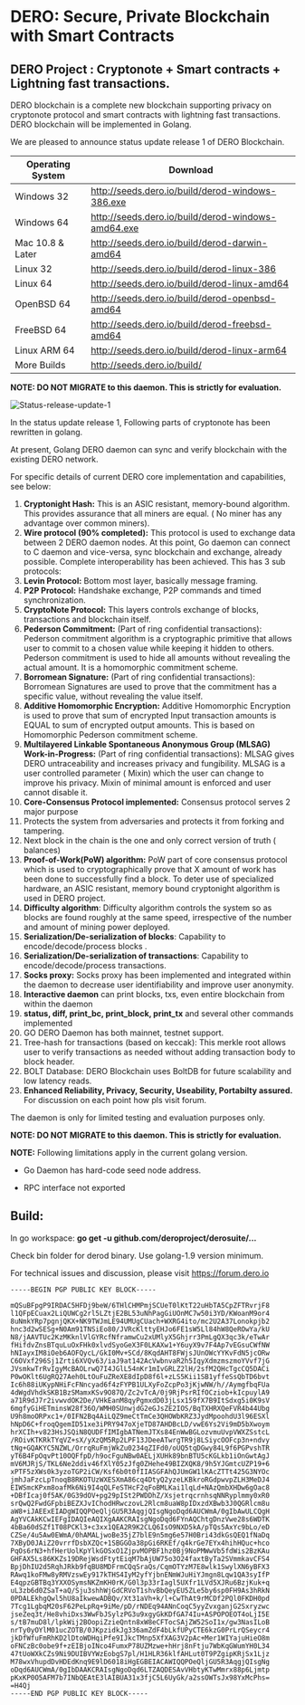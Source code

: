 # DERO: Secure, Private Blockchain with Smart Contracts

## DERO Project :  Cryptonote + Smart contracts + Lightning fast transactions.

DERO blockchain is a complete new blockchain supporting privacy on cryptonote protocol and smart contracts with lightning fast transactions.
DERO blockchain will be implemented in Golang.

We are pleased to announce status update release 1 of DERO Blockchain.

| Operating System | Download |
| ---------------- | -------- |
| Windows 32       |  http://seeds.dero.io/build/derod-windows-386.exe |
| Windows 64       | http://seeds.dero.io/build/derod-windows-amd64.exe |
| Mac 10.8 & Later | http://seeds.dero.io/build/derod-darwin-amd64 |
| Linux 32         | http://seeds.dero.io/build/derod-linux-386 |
| Linux 64         | http://seeds.dero.io/build/derod-linux-amd64 |
| OpenBSD 64       | http://seeds.dero.io/build/derod-openbsd-amd64 |
| FreeBSD 64       | http://seeds.dero.io/build/derod-freebsd-amd64 |
| Linux ARM 64     | http://seeds.dero.io/build/derod-linux-arm64 |
| More Builds | http://seeds.dero.io/build/ |


**NOTE: DO NOT MIGRATE to this daemon. This is strictly for evaluation.**

![Status-release-update-1](http://seeds.dero.io/images/status-release-1.png)

In the status update release 1, Following parts of cryptonote has been rewritten in golang.

At present, Golang DERO daemon can sync and verify blockchain with the existing DERO network.

For specific details of current DERO core implementation and capabilities, see below:

1.  **Cryptonight Hash:** This is an ASIC resistant, memory-bound algorithm. This provides assurance that all miners are equal. ( No miner has any advantage over common miners).
2.  **Wire protocol (90% completed):** This protocol is used to exchange data between 2 DERO daemon nodes. At this point, Go daemon  can connect to C daemon and vice-versa, sync blockchain and exchange, already possible. Complete interoperability has been achieved. This has 3 sub protocols:
   1. **Levin Protocol:** Bottom most layer, basically message framing.
   2. **P2P Protocol:** Handshake exchange, P2P commands and timed synchronization.
   3. **CryptoNote Protocol:** This layers controls exchange of blocks, transactions and blockchain itself.
3.  **Pederson Commitment:** (Part of ring confidential transactions): Pederson commitment algorithm is a cryptographic primitive that allows user to commit to a chosen value  while keeping it hidden to others. Pederson commitment  is used to hide all amounts without revealing the actual amount. It is a homomorphic commitment scheme.
4.  **Borromean Signature:**  (Part of ring confidential transactions):  Borromean Signatures are used to prove that the commitment has a specific value, without revealing the value itself.
5.  **Additive Homomorphic Encryption:** Additive Homomorphic Encryption is used to prove that sum of encrypted Input transaction amounts is EQUAL to sum of encrypted output amounts. This is based on Homomorphic Pederson commitment scheme.
6.  **Multilayered Linkable Spontaneous Anonymous Group (MLSAG) Work-in-Progress:** (Part of ring confidential transactions): MLSAG gives DERO untraceability and increases privacy and fungibility. MLSAG is a user controlled parameter ( Mixin) which the user can change to improve his privacy. Mixin of minimal amount is enforced and user cannot disable it.
7.  **Core-Consensus Protocol implemented:** Consensus protocol serves 2 major purpose
   1. Protects the system from adversaries and protects it from forking and tampering.
   2. Next block in the chain is the one and only correct  version of truth ( balances)
8.  **Proof-of-Work(PoW) algorithm:**  PoW part of core consensus protocol which is used to cryptographically prove that X amount of work has been done to successfully find a block. To deter use of specialized hardware,  an ASIC resistant, memory bound  cryptonight algorithm is used in DERO project.
9.  **Difficulty algorithm**: Difficulty algorithm controls the system so as blocks are found roughly at the same speed, irrespective of the number and amount of mining power deployed.
10.  **Serialization/De-serialization of blocks**: Capability to encode/decode/process blocks .
11.  **Serialization/De-serialization of transactions**: Capability to encode/decode/process transactions.
12.  **Socks proxy:** Socks proxy has been implemented and integrated within the daemon to decrease user identifiability and  improve user anonymity.
13.  **Interactive daemon** can print blocks, txs, even entire blockchain from within the daemon 
14.  **status, diff, print_bc, print_block, print_tx** and several other commands implemented
15.  GO DERO Daemon has both mainnet, testnet support.
16.  Tree-hash for transactions (based on keccak): This merkle root allows user to verify transactions as needed without adding transaction body to block header.
17.  BOLT Database: DERO Blockchain uses BoltDB for future scalability and low latency reads.
18.  **Enhanced Reliability, Privacy, Security, Useability, Portabilty assured.** For discussion on each point how pls visit forum.



The daemon is only for limited testing and evaluation purposes only.



**NOTE: DO NOT MIGRATE to this daemon. This is strictly for evaluation.**


**NOTE:** Following limitations apply in the current golang version.

- Go Daemon has hard-code seed node address.

- RPC interface not exported

## Build:
In go workspace: **go get -u github.com/deroproject/derosuite/...**
    
Check bin folder for derod binary. Use golang-1.9 version minimum.


For technical issues and discussion, please visit https://forum.dero.io
```
-----BEGIN PGP PUBLIC KEY BLOCK-----

mQSuBFpgP9IRDAC5HFDj9beW/6THlCHMPmjSCUeT0lKtT22uHbTA5CpZFTRvrjF8
l1QFpECuax2LiQUWCg2rl5LZtjE2BL53uNhPagGiUOnMC7w50i3YD/KWoanM9or4
8uNmkYRp7pgnjQKX+NK9TWJmLE94UMUgCUach+WXRG4ito/mc2U2A37Lonokpjb2
hnc3d2wSESg+N0Am91TNSiEo80/JVRcKlttyEHJo6FE1sW5Ll84hW8QeROwYa/kU
N8/jAAVTUc2KzMKknlVlGYRcfNframwCu2xUMlyX5Ghjrr3PmLgQX3qc3k/eTwAr
fHifdvZnsBTquLuOxFHk0xlvdSyoGeX3F0LKAXw1+Y6uyX9v7F4Ap7vEGsuCWfNW
hNIayxIM8iOeb6AOFQycL/GkI0Mv+SCd/8KqdAHT8FWjsJUnOWcYYKvFdN5jcORw
C6OVxf296Sj1Zrti6XVQv63/iaJ9at142AcVwbnvaR2h5IqyXdmzmszmoYVvf7jG
JVsmkwTrRvIgyMcBAOLrwQ7I4JGlL54nKr1mIvGRLZ2lH/2sfM2QHcTgcCQ5DACi
P0wOKlt6UgRQ27Aeh0LtOuFuZReXE8dIpD8f6l+zLS5Kii1SB1yffeSsQbTD6bvt
Ic6h88iUKypNHiFcFNncyad6f4zFYPB1ULXyFoZcpPo3jKjwNW/h//AymgfbqFUa
4dWgdVhdkSKB1BzSMamxKSv9O87Q/Zc2vTcA/0j9RjPsrRIfOCziob+kIcpuylA9
a71R9dJ7r2ivwvdOK2De/VHkEanM8qyPgmxdD03jLsx159fX7B9ItSdxg5i0K9sV
6mgfyGiHETminsW28f36O/WMH0SUnwjdG2eGJsZE2IOS/BqTXHRXQeFVR4b44Ubg
U9h8moORPxc1+/0IFN2Bq4AiLQZ9meCtTmCe3QHOWbKRZ3JydMpoohdU3l96ESXl
hNpD6C+froqQgemID51xe3iPRY947oXjeTD87AHDBcLD/vwE6Ys2Vi9mD5bXwoym
hrXCIh+v823HsJSQiN8QUDFfIMIgbATNemJTXs84EnWwBGLozvmuUvpVWXZSstcL
/ROivKTKRkTYqVZ+sX/yXzQM5Rp2LPF13JDeeATwrgTR9j8LSiycOOFcp3n+ndvy
tNg+GQAKYC5NZWL/OrrqRuFmjWkZu0234qZIFd0/oUQ5tqDGwy84L9f6PGPvshTR
yT6B4FpOqvPt10OQFfpD/h9ocFguNBw0AELjXUHk89bnBTU5cKGLkb1iOnGwtAgJ
mV6MJRjS/TKL6Ne2ddiv46fXlY05zJfg0ZHehe49BIZXQK8/9h5YJGmtcUZP19+6
xPTF5zXWs0k3yzoTGP2iCW/Ksf6b0t0fIIASGFAhQJUmGW1lKAcZTTt425G3NYOc
jmhJaFzcLpTnoqB8RKOTUzWXESXmA86cq4DtyQ2yzeLKBkroRGdpwvpZLH3MeDJ4
EIWSmcKPxm8oafMk6Ni9I4qQLFeSTHcF2qFoBMLKai1lqLd+NAzQmbXHDw6gOac8
+DBfIcaj0f5AK/0G39dOV+pg29pISt2PWDDhZ/XsjetrqcrnhsqNNRyplmmy0xR0
srQwQ2FwdGFpbiBEZXJvIChodHRwczovL2Rlcm8uaW8pIDxzdXBwb3J0QGRlcm8u
aW8+iJAEExEIADgWIQQPOeQljGU5R3AqgjQIsgNgoDqd6AUCWmA/0gIbAwULCQgH
AgYVCAkKCwIEFgIDAQIeAQIXgAAKCRAIsgNgoDqd6FYnAQChtgDnzVwe28s6WDTK
4bBa60dSZf1T08PCKl3+c3xx1QEA2R9K2CLQ6IsO9NXD5kA/pTQs5AxYc9bLo/eD
CZSe/4u5Aw0EWmA/0hAMALjwoBe35jZ7blE9n5mg6e57H0Bri43dkGsQEQ1fNaDq
7XByD0JAiZ20vrrfDsbXZQc+1SBGGOa38pGi6RKEf/q4krGe7EYx4hihHQuc+hco
PqOs6rN3+hfHerUolKpYlkGOSxO1ZjpvMOPBF1hz0Bj9NoPMWwVb5fdWis2BzKAu
GHFAX5Ls86KKZs19DRejWsdFtytEiqM7bAjUW75o3O24faxtByTa2SVmmkavCFS4
BpjDhIU2d5RqhJRkb9fqBU8MDFrmCQqSraQs/CqmOTYzM7E8wlk1SwylXN6yBFX3
RAwq1koFMw8yRMVzswEy917kTHS4IyM2yfYjbnENmWJuHiYJmgn8Lqw1QA3syIfP
E4qpzGBTBq3YXXOSymsNKZmKH0rK/G0l3p33rIagl5UXfr1LVd5XJRu6BzjKuk+q
uL3zb6d0ZSaT+aQ/Sju3shhWjGdCRVoT1shvBbQeyEU5ZLe5by6sp0FH9As3hRkN
0PDALEkhgQwl5hU8aIkwewADBQv/Xt31aVh+k/l+CwThAt9rMCDf2PQl0FKDH0pd
7Tcg1LgbqM20sF62PeLpRq+9iMe/pD/rNDEq94ANnCoqC5yyZvxganjG2Sxryzwc
jseZeq3t/He8vhiDxs3WwFbJSylzPG3u9xgyGkKDfGA74Iu+ASPOPOEOT4oLjI5E
s/tB7muD8l/lpkWij2BOopiZzieQntn8xW8eCFTocSAjZW52SoI1x/gw3NasILoB
nrTy0yOYlM01ucZOTB/0JKpzidkJg336amZdF4bLkfUPyCTE6kzG0PrLrQSeycr4
jkDfWfuFmRhKD2lDtoWDHqiPfe9IJkcTMnp5XfXAG3V2pAc+Mer1WIYajuHieO8m
oFNCzBc0obe9f+zEIBjoINco4FumxP78UZMzwe+hHrj8nFtju7WbKqGWumYH0L34
47tUoWXkCZs9Ni9DUIBVYWzEobgS7pl/H1HLR36klfAHLut0T9PZgipKRjSx1Ljz
M78wxVhupdDvHDEdKnq9E9lD6018iHgEGBEIACAWIQQPOeQljGU5R3AqgjQIsgNg
oDqd6AUCWmA/0gIbDAAKCRAIsgNgoDqd6LTZAQDESAvVHbtyKTwMmrx88p6Ljmtp
pKxKP0O5AFM7b7INbQEAtE3lAIBUA31x3fjC5L6UyGk/a2ssOWTsJx98YxMcPhs=
=H4Qj
-----END PGP PUBLIC KEY BLOCK-----
```


